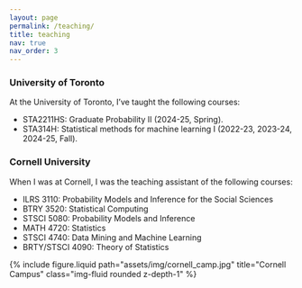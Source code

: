 ```yaml
---
layout: page
permalink: /teaching/
title: teaching
nav: true
nav_order: 3
---
```

 

<div class="row">
  <div class="col-sm-12 mt-3 mt-md-0">
     <h3>University of Toronto</h3>
    <p>At the University of Toronto, I’ve taught the following courses:</p>
    <ul>
      <li>STA2211HS: Graduate Probability II (2024-25, Spring).</li>
      <li>STA314H: Statistical methods for machine learning I (2022-23, 2023-24, 2024-25, Fall).</li>
    </ul>
    <h3>Cornell University</h3>
    <p>When I was at Cornell, I was the teaching assistant of the following courses:</p>
    <ul>
      <li>ILRS 3110: Probability Models and Inference for the Social Sciences</li>
      <li>BTRY 3520: Statistical Computing</li>
      <li>STSCI 5080: Probability Models and Inference</li>
      <li>MATH 4720: Statistics</li>
      <li>STSCI 4740: Data Mining and Machine Learning</li>
      <li>BRTY/STSCI 4090: Theory of Statistics</li>
    </ul>
  </div>
</div>

<div class="row justify-content-md-center">
  <div class="col-md mt-3 mt-md-0">
    {% include figure.liquid path="assets/img/cornell_camp.jpg" title="Cornell Campus" class="img-fluid rounded z-depth-1" %}
  </div>
</div>
 
